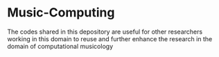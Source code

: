 # Music-Computing
The codes shared in this depository are useful for other researchers working in this domain to reuse and further enhance the research in the domain of computational musicology
